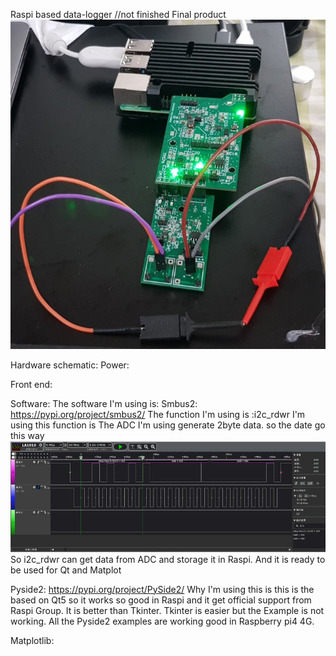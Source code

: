 Raspi based data-logger   //not finished
Final product
![image](https://github.com/xiaoqianzi15/Raspberry-pi-based-Data-Logger/blob/master/picture/%E5%9B%BE%E7%89%872.jpg)

Hardware schematic:
Power:

Front end:

Software:
The software I'm using is:
Smbus2:
https://pypi.org/project/smbus2/
The function I'm using is :i2c_rdwr
I'm using this function is The ADC I'm using generate 2byte data. so the date go this way 
![image](https://github.com/xiaoqianzi15/Raspberry-pi-based-Data-Logger/blob/master/picture/%E5%9B%BE%E7%89%871.png)
So  i2c_rdwr can get data from ADC and storage it in Raspi. And it is ready to be used for Qt and Matplot

Pyside2:
https://pypi.org/project/PySide2/
Why I'm using this is this is the based on Qt5 so it works so good in Raspi and it get official support from Raspi Group.
It is better than Tkinter. Tkinter is easier but the Example is not working.
All the Pyside2 examples are working good in Raspberry pi4 4G.


Matplotlib:









